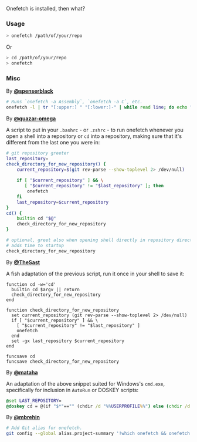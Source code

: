 Onefetch is installed, then what?

### Usage

```sh
> onefetch /path/of/your/repo
 ```
 Or
 
```sh
> cd /path/of/your/repo
> onefetch
```

### Misc

By [**@spenserblack**](https://github.com/spenserblack)
```sh
# Runs `onefetch -a Assembly`, `onefetch -a C`, etc.
onefetch -l | tr "[:upper:] " "[:lower:]-" | while read line; do echo "$line"; onefetch -a $line; done;
```
By [**@quazar-omega**](https://github.com/quazar-omega)

A script to put in your `.bashrc` - or `.zshrc` - to run onefetch whenever you open a shell into a repository or `cd` into a repository, making sure that it's different from the last one you were in:
```sh
# git repository greeter
last_repository=
check_directory_for_new_repository() {
	current_repository=$(git rev-parse --show-toplevel 2> /dev/null)
	
	if [ "$current_repository" ] && \
	   [ "$current_repository" != "$last_repository" ]; then
		onefetch
	fi
	last_repository=$current_repository
}
cd() {
	builtin cd "$@"
	check_directory_for_new_repository
}

# optional, greet also when opening shell directly in repository directory
# adds time to startup
check_directory_for_new_repository
```

By [**@TheSast**](https://github.com/TheSast)

A fish adaptation of the previous script, run it once in your shell to save it:
```fish
function cd -w='cd'
  builtin cd $argv || return
  check_directory_for_new_repository
end

function check_directory_for_new_repository
  set current_repository (git rev-parse --show-toplevel 2> /dev/null)
  if [ "$current_repository" ] && \
    [ "$current_repository" != "$last_repository" ]
    onefetch
  end
  set -gx last_repository $current_repository
end

funcsave cd
funcsave check_directory_for_new_repository
```

By [**@mataha**](https://github.com/mataha)

An adaptation of the above snippet suited for Windows's `cmd.exe`,
specifically for inclusion in `AutoRun` or DOSKEY scripts:
```cmd
@set LAST_REPOSITORY=
@doskey cd = @(if "$*"=="" (chdir /d "%%USERPROFILE%%") else (chdir /d $*)) ^&^& (for /f "usebackq tokens=* delims=" %%i in (`"git rev-parse --show-toplevel 2$Gnul"`) do @(if not "%%~i"=="" if not "%%~i"=="%%LAST_REPOSITORY%%" (onefetch ^& set "LAST_REPOSITORY=%%~i")))
```

By [**@mbrehin**](https://github.com/mbrehin)
```sh
# Add Git alias for onefetch.
git config --global alias.project-summary '!which onefetch && onefetch'
```
